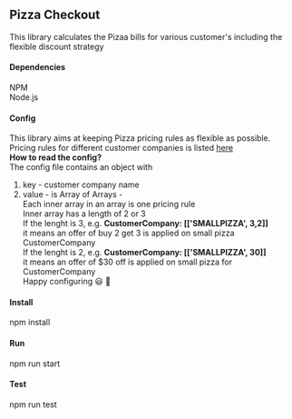 ## Pizza Checkout
This library calculates the Pizaa bills for various customer's including the flexible discount strategy

#### Dependencies
NPM  
Node.js  

#### Config
This library aims at keeping Pizza pricing rules as flexible as possible.  
Pricing rules for different customer companies is listed [here](src/config/pricingRules.js)  
**How to read the config?**  
The config file contains an object with  
1. key - customer company name
2. value - is Array of Arrays -  
Each inner array in an array is one pricing rule  
Inner array has a length of 2 or 3  
If the lenght is 3, e.g. **CustomerCompany: [['SMALLPIZZA', 3,2]]**  
it means an offer of buy 2 get 3 is applied on small pizza  CustomerCompany  
If the lenght is 2, e.g.  **CustomerCompany: [['SMALLPIZZA', 30]]**  
it means an offer of $30 off is applied on small pizza for CustomerCompany  
Happy configuring :smiley: :blue_heart:  

#### Install
npm install

#### Run
npm run start

#### Test
npm run test
